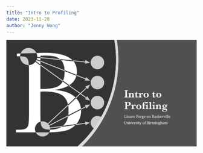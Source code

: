 ```yaml
---
title: "Intro to Profiling"
date: 2023-11-28
author: "Jenny Wong"
---
```


[![Click here](./thumbnail.png)](./profiling.pdf)
